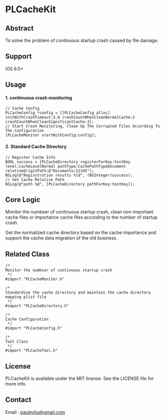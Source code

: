 # PLCacheKit

## Abstract

To solve the problem of continuous startup crash caused by file damage.

## Support 

iOS 6.0+

## Usage

#### 1. continuous crash monitoring
```
// Cache Config
PLCacheConfig *config = [[PLCacheConfig alloc] initWithCrashTimeout:3.0 crashCountWhenCleanNormalCache:2 crashCountWhenCleanSignificantCache:3];
// Start Crash Monitoring, Clean Up The Corrupted Files According To The Configuration
[PLCacheMoniter startWithConfig:config];
```

#### 2. Standard Cache Directory
```
// Register Cache Info
BOOL success = [PLCacheDirectory registerForKey:testKey level:CacheLevelNormal pathType:CachePathTypeDocument relativeOriginPath:@"Documents/12345"];
NSLog(@"Regisstration results %ld", (NSInteger)success);
// Get Cache Relative Path
NSLog(@"path %@", [PLCacheDirectory pathForKey:testKey]);
```

## Core Logic

Monitor the numbser of continuous startup crash, clean non-important cache files or importance cache files according to the number of startup crash.

Get the normalized cache directory based on the cache importance and support the cache data migration of the old business.

## Related Class

```
/*
Monitor the numbser of continuous startup crash
 */
#import "PLCacheMoniter.h"

/*
Standardize the cache directory and maintain the cache directory mapping plist file
 */
#import "PLCacheDirectory.h"
 
/*
Cache Configuration
 */
#import "PLCacheConfig.h"

/*
Tool Class
 */
#import "PLCacheTool.h"
```

## License

PLCacheKit is available under the MIT license. See the LICENSE file for more info.

## Contact

Email : pauleyliu@gmail.com

